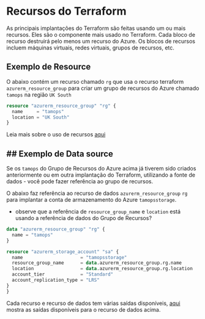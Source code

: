 # Recursos do Terraform

As principais implantações do Terraform são feitas usando um ou mais recursos. Eles são o componente mais usado no Terraform. Cada bloco de recurso destruirá pelo menos um recurso do Azure. Os blocos de recursos incluem máquinas virtuais, redes virtuais, grupos de recursos, etc.

## Exemplo de Resource

O abaixo contém um recurso chamado `rg` que usa o recurso terraform `azurerm_resource_group` para criar um grupo de recursos do Azure chamado `tamops` na região `UK South`

```terraform
resource "azurerm_resource_group" "rg" {
  name     = "tamops"
  location = "UK South"
}
```

Leia mais sobre o uso de recursos [aqui](https://developer.hashicorp.com/terraform/language/resources/syntax)

## ## Exemplo de Data source

Se os `tamops` do Grupo de Recursos do Azure acima já tiverem sido criados anteriormente ou em outra implantação do Terraform, utilizando a fonte de dados - você pode fazer referência ao grupo de recursos.

O abaixo faz referência ao recurso de dados `azurerm_resource_group` `rg` para implantar a conta de armazenamento do Azure `tamopsstorage`.
- observe que a referência de `resource_group_name` e `location` está usando a referência de dados do Grupo de Recursos?

```terraform
data "azurerm_resource_group" "rg" {
  name = "tamops"
}

resource "azurerm_storage_account" "sa" {
  name                     = "tamopsstorage"
  resource_group_name      = data.azurerm_resource_group.rg.name
  location                 = data.azurerm_resource_group.rg.location
  account_tier             = "Standard"
  account_replication_type = "LRS"
}
}
```

Cada recurso e recurso de dados tem várias saídas disponíveis, [aqui](https://registry.terraform.io/providers/hashicorp/azurerm/latest/docs/data-sources/resource_group.html#attributes-reference) mostra as saídas disponíveis para o recurso de dados acima.